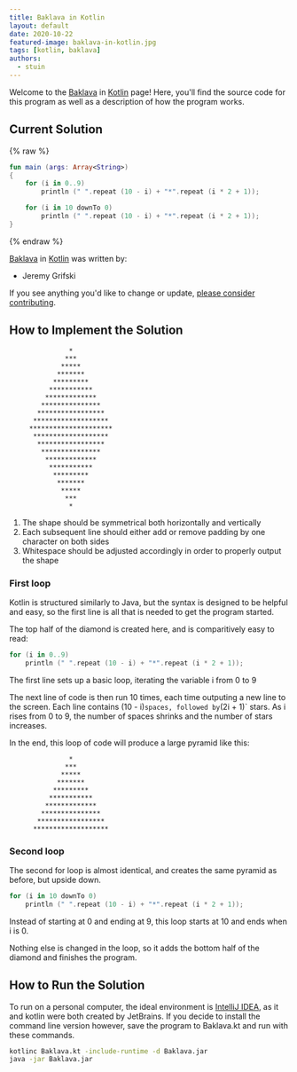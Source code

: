 ```yaml
---
title: Baklava in Kotlin
layout: default
date: 2020-10-22
featured-image: baklava-in-kotlin.jpg
tags: [kotlin, baklava]
authors:
  - stuin
---
```


Welcome to the [Baklava](https://sampleprograms.io/projects/baklava) in [Kotlin](https://sampleprograms.io/languages/kotlin) page! Here, you'll find the source code for this program as well as a description of how the program works.

## Current Solution

{% raw %}

```kotlin
fun main (args: Array<String>)
{
    for (i in 0..9)
        println (" ".repeat (10 - i) + "*".repeat (i * 2 + 1));

    for (i in 10 downTo 0)
        println (" ".repeat (10 - i) + "*".repeat (i * 2 + 1));
}
```

{% endraw %}

[Baklava](https://sampleprograms.io/projects/baklava) in [Kotlin](https://sampleprograms.io/languages/kotlin) was written by:

- Jeremy Grifski

If you see anything you'd like to change or update, [please consider contributing](https://github.com/TheRenegadeCoder/sample-programs).

## How to Implement the Solution

```
               *
              ***
             *****
            *******
           *********
          ***********
         *************
        ***************
       *****************
      *******************
     *********************
      *******************
       *****************
        ***************
         *************
          ***********
           *********
            *******
             *****
              ***
               *
```

1.  The shape should be symmetrical both horizontally and vertically
2.  Each subsequent line should either add or remove padding by one character on both sides
3.  Whitespace should be adjusted accordingly in order to properly output the shape

### First loop

Kotlin is structured similarly to Java, but the syntax is designed to be helpful and easy, so the first line is all that is needed to get the program started.

The top half of the diamond is created here, and is comparitively easy to read:

```kotlin
for (i in 0..9)
    println (" ".repeat (10 - i) + "*".repeat (i * 2 + 1));
```
The first line sets up a basic loop, iterating the variable i from 0 to 9

The next line of code is then run 10 times, each time outputing a new line to the screen.
Each line contains  (10 - i)` spaces, followed by `(2i + 1)` stars. As i rises from 0 to 9, the number of spaces shrinks and the number of stars increases.

In the end, this loop of code will produce a large pyramid like this:

```
               *
              ***
             *****
            *******
           *********
          ***********
         *************
        ***************
       *****************
      *******************
```

### Second loop

The second for loop is almost identical, and creates the same pyramid as before, but upside down.

```kotlin
for (i in 10 downTo 0)
    println (" ".repeat (10 - i) + "*".repeat (i * 2 + 1));
```

Instead of starting at 0 and ending at 9, this loop starts at 10 and ends when i is 0.

Nothing else is changed in the loop, so it adds the bottom half of the diamond and finishes the program.


## How to Run the Solution


To run on a personal computer, the ideal environment is [IntelliJ IDEA][4], as it and kotlin were both created by JetBrains.
If you decide to install the command line version however, save the program to Baklava.kt and run with these commands.

```bash
kotlinc Baklava.kt -include-runtime -d Baklava.jar
java -jar Baklava.jar
```

[4]: https://www.jetbrains.com/idea/

